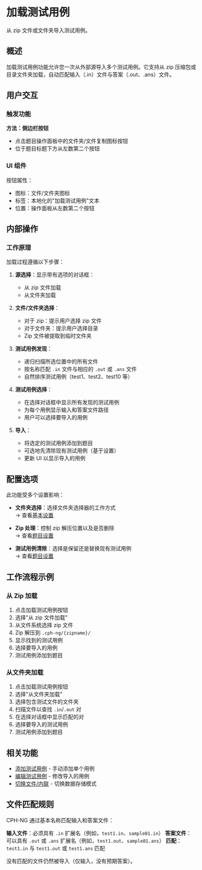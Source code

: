 # 加载测试用例

从 zip 文件或文件夹导入测试用例。

## 概述

加载测试用例功能允许您一次从外部源导入多个测试用例。它支持从 zip 压缩包或目录文件夹加载，自动匹配输入（.in）文件与答案（.out、.ans）文件。

## 用户交互

### 触发功能

**方法：侧边栏按钮**

- 点击题目操作面板中的文件夹/文件复制图标按钮
- 位于题目标题下方从左数第二个按钮

### UI 组件

按钮属性：

- 图标：文件/文件夹图标
- 标签：本地化的"加载测试用例"文本
- 位置：操作面板从左数第二个按钮

## 内部操作

### 工作原理

加载过程遵循以下步骤：

1. **源选择**：显示带有选项的对话框：
    - 从 zip 文件加载
    - 从文件夹加载

2. **文件/文件夹选择**：
    - 对于 zip：提示用户选择 zip 文件
    - 对于文件夹：提示用户选择目录
    - Zip 文件被提取到临时文件夹

3. **测试用例发现**：
    - 递归扫描所选位置中的所有文件
    - 按名称匹配 `.in` 文件与相应的 `.out` 或 `.ans` 文件
    - 自然排序测试用例（test1、test2、test10 等）

4. **测试用例选择**：
    - 在选择对话框中显示所有发现的测试用例
    - 为每个用例显示输入和答案文件路径
    - 用户可以选择要导入的用例

5. **导入**：
    - 将选定的测试用例添加到题目
    - 可选地先清除现有测试用例（基于设置）
    - 更新 UI 以显示导入的用例

## 配置选项

此功能受多个设置影响：

- **文件夹选择**：选择文件夹选择器的工作方式  
  → 查看[基本设置](../configuration/basic.md#folder-selection)

- **Zip 处理**：控制 zip 解压位置以及是否删除  
  → 查看[题目设置](../configuration/problem.md#test-case-loading)

- **测试用例清除**：选择是保留还是替换现有测试用例  
  → 查看[题目设置](../configuration/problem.md#test-case-loading)

## 工作流程示例

### 从 Zip 加载

1. 点击加载测试用例按钮
2. 选择"从 zip 文件加载"
3. 从文件系统选择 zip 文件
4. Zip 解压到 `.cph-ng/{zipname}/`
5. 显示找到的测试用例
6. 选择要导入的用例
7. 测试用例添加到题目

### 从文件夹加载

1. 点击加载测试用例按钮
2. 选择"从文件夹加载"
3. 选择包含测试文件的文件夹
4. 扫描文件以查找 `.in`/`.out` 对
5. 在选择对话框中显示匹配的对
6. 选择要导入的测试用例
7. 测试用例添加到题目

## 相关功能

- [添加测试用例](add-test-case.md) - 手动添加单个用例
- [编辑测试用例](edit-test-case.md) - 修改导入的用例
- [切换文件/内联](toggle-file-inline.md) - 切换数据存储模式

## 文件匹配规则

CPH-NG 通过基本名称匹配输入和答案文件：

**输入文件**：必须具有 `.in` 扩展名（例如，`test1.in`、`sample01.in`）
**答案文件**：可以具有 `.out` 或 `.ans`
扩展名（例如，`test1.out`、`sample01.ans`） **匹配**：`test1.in` 与 `test1.out`
或 `test1.ans` 匹配

没有匹配的文件仍然被导入（仅输入，没有预期答案）。
